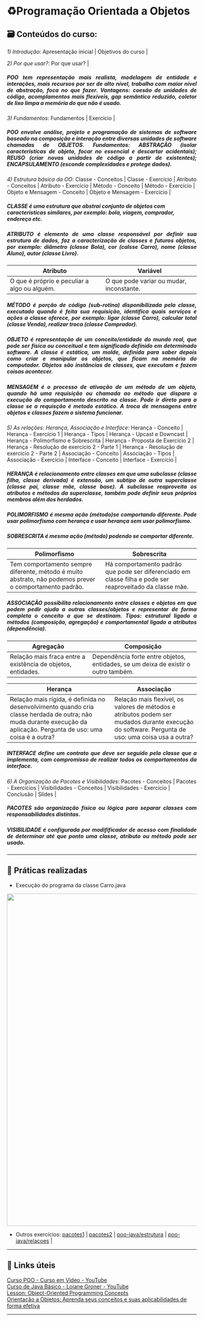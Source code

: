 # ♻️Programação Orientada a Objetos  

## 🗃️ Conteúdos do curso:  

_1) Introdução_: Apresentação inicial | Objetivos do curso |

_2) Por que usar?_: Por que usar? |  
##### <p align="justify">POO tem representação mais realista, modelagem de entidade e interações, mais recursos por ser de alto nível, trabalha com maior nível de abstração, foca no que fazer.  Vantagens: coesão de unidades de código, acomplamentos mais flexíveis, gap semântico reduzido, coletor de lixo limpa a memória do que não é usado.  </p>

_3) Fundamentos_: Fundamentos | Exercício |  
##### <p align="justify"> POO envolve análise, projeto e programação de sistemas de software baseado na composição e interação entre diversas unidades de software chamadas de OBJETOS. Fundamentos: ABSTRAÇÃO (isolar caracteristicas de objeto, focar no essencial e descartar acidentais); REUSO (criar novas unidades de código a partir de existentes); ENCAPSULAMENTO (esconde complexidades e protege dados). </p>  

_4) Estrutura básica da OO_: Classe - Conceitos | Classe - Exercício | Atributo - Conceitos | Atributo - Exercício | Método - Conceito | Método - Exercício | Objeto e Mensagem - Conceito | Objeto e Mensagem - Exercício |  
##### CLASSE é uma estrutura que abstrai conjunto de objetos com caracteristicas similares, por exemplo: bola, viagem, comprador, endereço etc.  
##### <p align="justify">ATRIBUTO é elemento de uma classe responsável por definir sua estrutura de dados, faz a caracterização de classes e futuros objetos, por exemplo: diâmetro (classe Bola), cor (calsse Carro), nome (classe Aluno), autor (classe Livro). </p>  

Atributo  |  Variável  
-|-
O que é próprio e peculiar a algo ou alguém. | O que pode variar ou mudar, inconstante.  

##### <p align="justify">MÉTODO é porção de código (sub-rotina) disponibilizada pela classe, executado quando é feita sua requisição, identifica quais serviços e ações a classe oferece, por exemplo: ligar (classe Carro), calcular total (classe Venda), realizar troca (classe Comprador).  </p>  
##### <p align="justify">OBJETO é representação de um conceito/entidade do mundo real, que pode ser física ou conceitual e tem significado definido em determinado software. A classe é estática, um molde, definida para saber depois como criar e manipular os objetos, que ficam na memória do computador. Objetos são instâncias de classes, que executam e fazem coisas acontecer.  </p>
##### <p align="justify">MENSAGEM é o processo de ativação de um método de um objeto, quando há uma requisição ou chamada ao método que dispara a execução do comportamento descrito na classe. Pode ir direto para a classe se a requisção é metodo estático. A troca de mensagens entre objetos e classes fazem o sistema funcionar.  </p>

_5) As relações: Herança, Associação e Interface_: Herança - Conceito | Herança - Exercício 1 | Herança - Tipos | Herança - Upcast e Downcast | Herança - Polimorfismo e Sobrescrita | Herança - Proposta de Exercício 2 | Herança - Resolução de exercício 2 - Parte 1 | Herança - Resolução de exercício 2 - Parte 2 | Associação - Conceito |  Associação - Tipos | Associação - Exercício | Interface - Conceito | Interface - Exercício |  
##### <p align="justify">HERANÇA é relacionamento entre classes em que uma subclasse (classe filha, classe derivada) é extensão, um subtipo de outra superclasse (classe pai, classe mãe, classe base). A subclasse reaproveita os atributos e métodos da superclasse, também pode definir seus próprios membros além dos herdados.  </p>
##### <p align="justify">POLIMORFISMO é mesma ação (método)se comportando diferente. Pode usar polimorfismo com herança e usar herança sem usar polimorfismo.  </p>  
##### <p align="justify">SOBRESCRITA é mesma ação (método) podendo se comportar diferente.  </p>  

Polimorfismo | Sobrescrita  
-|-
Tem comportamento sempre diferente, método é muito abstrato, não podemos prever o comportamento padrão. | Há comportamento padrão que pode ser diferenciado em classe filha e pode ser reaproveitado da classe mãe.  

##### <p align="justify">ASSOCIAÇÃO possibilita relacionamento entre classes e objetos em que podem pedir ajuda a outras classes/objetos e representar de forma completa o conceito a que se destinam. Tipos: estrutural ligado a métodos (composição, agregação) e comportamental ligado a atributos (dependência).  </p>

Agregação | Composição  
-|- 
Relação mais fraca entre a existência de objetos, entidades. | Dependência forte entre objetos, entidades, se um deixa de existir o outro também.  

Herança | Associação  
-|-  
Relação mais rígida, é definida no desenvolvimento quando cria classe herdada de outra; não muda durante execução da aplicação. Pergunta de uso: uma coisa é a outra? | Relação mais flexível, os valores de métodos e atributos podem ser mudados durante execução do software. Pergunta de uso: uma coisa usa a outra?  

##### <p align="justify">INTERFACE define um contrato que deve ser seguido pela classe que a implementa, com compromisso de realizar todos os comportamentos da interface. </p> 

_6) A Organização de Pacotes e Visibilidades_: Pacotes - Conceitos | Pacotes - Exercícios | Visibilidades - Conceitos | Visibilidades - Exercício | Conclusão | Slides |  
##### <p align="justify">PACOTES são organização física ou lógica para separar classes com responsabilidades distintas.  </p>
##### <p align="justify"> VISIBILIDADE é configurada por modifificador de acesso com finalidade de determinar até que ponto uma classe, atributo ou método pode ser usado. </p> 

---  

## 🎨 Práticas realizadas  

* Execução do programa da classe Carro.java
<p align="center">
	<img src="https://github.com/rosacarla/GFT-start-woman-java/blob/main/016%20Programacao-orientada-a-objetos/images/Classe-Carro.java-em-execucao.gif" width="880">
</p>

* Outros exercícios: [pacotes1](https://github.com/rosacarla/GFT-start-woman-java/tree/main/016%20Programacao-orientada-a-objetos/pacotes1/src) | [pacotes2](https://github.com/rosacarla/GFT-start-woman-java/tree/main/016%20Programacao-orientada-a-objetos/pacotes2/src/one/digitalinnovation/oo) | [poo-java/estrutura](****) | [poo-java/relacoes](https://github.com/rosacarla/GFT-start-woman-java/tree/main/016%20Programacao-orientada-a-objetos/poo-java/src/dio/com/poo/relacoes) |  

---

## 🔗 Links úteis  

[Curso POO - Curso em Vídeo - YouTube](https://www.youtube.com/watch?v=KlIL63MeyMY)  
[Curso de Java Básico - Loiane Groner - YouTube](https://www.youtube.com/watch?v=LnORjqZUMIQ&list=PLGxZ4Rq3BOBq0KXHsp5J3PxyFaBIXVs3r)  
[Lesson: Object-Oriented Programming Concepts](https://docs.oracle.com/javase/tutorial/java/concepts/index.html)  
[Orientação a Objetos: Aprenda seus conceitos e suas aplicabilidades de forma efetiva](https://www.casadocodigo.com.br/products/livro-oo-conceitos)  

---  
